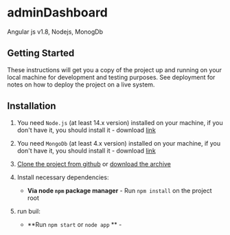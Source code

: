 # adminDashboard
Angular js v1.8, Nodejs, MonogDb
## Getting Started
These instructions will get you a copy of the project up and running on your local machine for development and testing purposes. See deployment for notes on how to deploy the project on a live system.


## Installation

1. You need `Node.js` (at least 14.x version) installed on your machine, if you don't have it, you should install it - download [link](https://nodejs.org/en/download/)
2. You need `MongoDb` (at least 4.x version) installed on your machine, if you don't have it, you should install it - download [link](https://www.mongodb.com/download-center/community)
3. [Clone the project from github](https://github.com/JainulFirdavus/adminDashboard) or [download the archive](https://github.com/JainulFirdavus/adminDashboard)
4. Install necessary dependencies:
    - **Via node `npm` package manager** - Run `npm install` on the project root

4. run buil:
	- **Run `npm start` or `node app` ** - 
    
